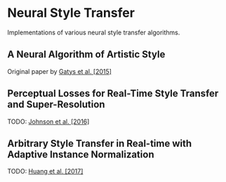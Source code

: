 # Neural Style Transfer

Implementations of various neural style transfer algorithms.

## A Neural Algorithm of Artistic Style

Original paper by [Gatys et al. \[2015\]](https://arxiv.org/abs/1508.06576)

## Perceptual Losses for Real-Time Style Transfer and Super-Resolution

TODO: [Johnson et al. \[2016\]](https://arxiv.org/abs/1603.08155)

## Arbitrary Style Transfer in Real-time with Adaptive Instance Normalization

TODO: [Huang et al. \[2017\]](https://arxiv.org/abs/1703.06868)
